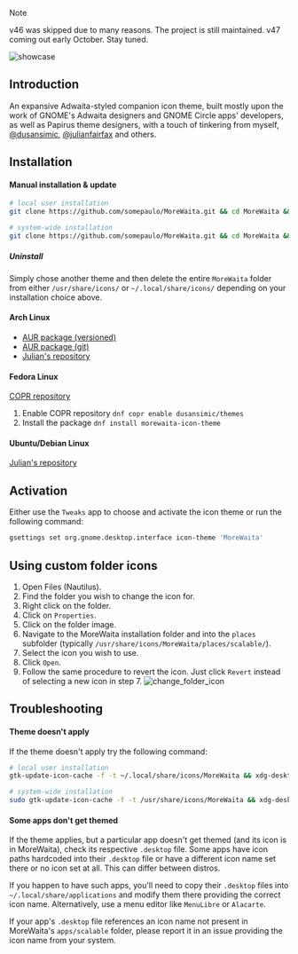 > [!NOTE]
> v46 was skipped due to many reasons. The project is still maintained. v47 coming out early October. Stay tuned.

![showcase](https://github.com/user-attachments/assets/8344cd6a-f508-423e-a4d4-8bf9b9cf40a3)

## Introduction

An expansive Adwaita-styled companion icon theme, built mostly upon the work of GNOME's Adwaita designers and GNOME Circle apps' developers, as well as Papirus theme designers, with a touch of tinkering from myself, [@dusansimic](https://github.com/dusansimic), [@julianfairfax](https://github.com/julianfairfax) and others.

## Installation

#### Manual installation & update
```sh
# local user installation
git clone https://github.com/somepaulo/MoreWaita.git && cd MoreWaita && ./install.sh

# system-wide installation
git clone https://github.com/somepaulo/MoreWaita.git && cd MoreWaita && sudo ./install.sh
```

##### Uninstall
Simply chose another theme and then delete the entire `MoreWaita` folder from either `/usr/share/icons/` or `~/.local/share/icons/` depending on your installation choice above. 

#### Arch Linux
- [AUR package (versioned)](https://aur.archlinux.org/packages/morewaita)
- [AUR package (git)](https://aur.archlinux.org/packages/morewaita-git)
- [Julian's repository](https://gitlab.com/julianfairfax/package-repo#how-to-add-repository-for-arch-based-linux-distributions)

#### Fedora Linux
[COPR repository](https://copr.fedorainfracloud.org/coprs/dusansimic/themes)

1. Enable COPR repository `dnf copr enable dusansimic/themes`
2. Install the package `dnf install morewaita-icon-theme`

#### Ubuntu/Debian Linux

[Julian's repository](https://gitlab.com/julianfairfax/package-repo#how-to-add-repository-for-debian-based-linux-distributions)

## Activation
Either use the `Tweaks` app to choose and activate the icon theme or run the following command:

```sh
gsettings set org.gnome.desktop.interface icon-theme 'MoreWaita'
```

## Using custom folder icons
1. Open Files (Nautilus).
2. Find the folder you wish to change the icon for.
3. Right click on the folder.
4. Click on `Properties`.
5. Click on the folder image.
6. Navigate to the MoreWaita installation folder and into the `places` subfolder (typically `/usr/share/icons/MoreWaita/places/scalable/`).
7. Select the icon you wish to use.
8. Click `Open`.
9. Follow the same procedure to revert the icon. Just click `Revert` instead of selecting a new icon in step 7.
![change_folder_icon](https://github.com/somepaulo/MoreWaita/assets/15643750/05e88cbc-3c77-4e1b-a8bd-3e15b84972fa)

## Troubleshooting

#### Theme doesn't apply
If the theme doesn't apply try the following command:

```sh
# local user installation
gtk-update-icon-cache -f -t ~/.local/share/icons/MoreWaita && xdg-desktop-menu forceupdate

# system-wide installation
sudo gtk-update-icon-cache -f -t /usr/share/icons/MoreWaita && xdg-desktop-menu forceupdate
```

#### Some apps don't get themed
If the theme applies, but a particular app doesn't get themed (and its icon is in MoreWaita), check its respective `.desktop` file. Some apps have icon paths hardcoded into their `.desktop` file or have a different icon name set there or no icon set at all. This can differ between distros.

If you happen to have such apps, you'll need to copy their `.desktop` files into `~/.local/share/applications` and modify them there providing the correct icon name. Alternatively, use a menu editor like `MenuLibre` or `Alacarte`.

If your app's `.desktop` file references an icon name not present in MoreWaita's `apps/scalable` folder, please report it in an issue providing the icon name from your system. 
